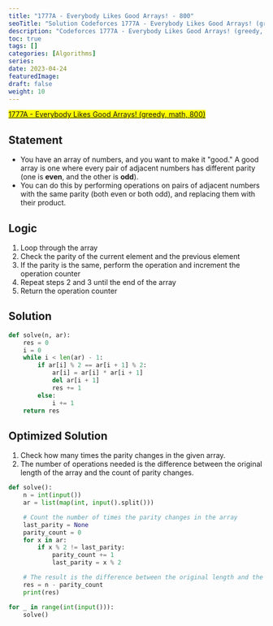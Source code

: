 ```yaml
---
title: "1777A - Everybody Likes Good Arrays! - 800"
seoTitle: "Solution Codeforces 1777A - Everybody Likes Good Arrays! (greedy, math, 800)"
description: "Codeforces 1777A - Everybody Likes Good Arrays! (greedy, math, 800)"
toc: true
tags: []
categories: [Algorithms]
series:
date: 2023-04-24
featuredImage:
draft: false
weight: 10
---
```


<mark>[1777A - Everybody Likes Good Arrays! (greedy, math, 800)](https://codeforces.com/contest/1777/problem/A)</mark>


## Statement

- You have an array of numbers, and you want to make it "good." A good array is one where every pair of adjacent numbers has different parity (one is **even**, and the other is **odd**).
- You can do this by performing operations on pairs of adjacent numbers with the same parity (both even or both odd), and replacing them with their product. 

## Logic

1. Loop through the array
2. Check the parity of the current element and the previous element
3. If the parity is the same, perform the operation and increment the operation counter
4. Repeat steps 2 and 3 until the end of the array
5. Return the operation counter

## Solution

```python
def solve(n, ar):
    res = 0
    i = 0
    while i < len(ar) - 1:
        if ar[i] % 2 == ar[i + 1] % 2:
            ar[i] = ar[i] * ar[i + 1]
            del ar[i + 1]
            res += 1
        else:
            i += 1
    return res
```


## Optimized Solution

1. Check how many times the parity changes in the given array. 
1. The number of operations needed is the difference between the original length of the array and the count of parity changes.

```python
def solve():
    n = int(input())
    ar = list(map(int, input().split()))

    # Count the number of times the parity changes in the array
    last_parity = None
    parity_count = 0
    for x in ar:
        if x % 2 != last_parity:
            parity_count += 1
            last_parity = x % 2

    # The result is the difference between the original length and the count of parity changes
    res = n - parity_count
    print(res)

for _ in range(int(input())):
    solve()
```

